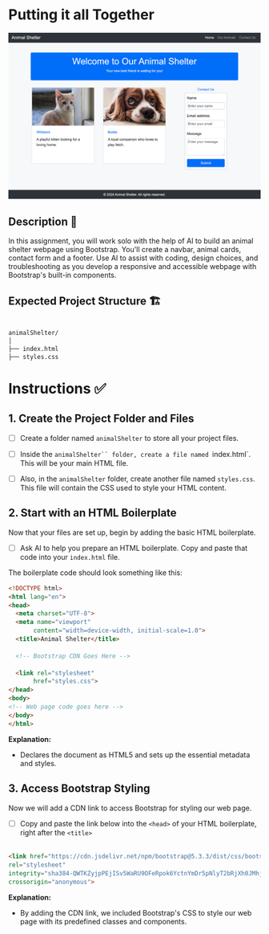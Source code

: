 # Putting it all Together 
![Animal shelter page with a navbar, cat and dog cards with photos, a contact form, and a footer for easy navigation and interaction](./assets/images/example.png)
##

## Description 📄
In this assignment, you will work solo with the help of AI to build an animal shelter webpage using Bootstrap. You'll create a navbar, animal cards, contact form and a footer. Use AI to assist with coding, design choices, and troubleshooting as you develop a responsive and accessible webpage with Bootstrap's built-in components.

## Expected Project Structure 🏗️

```plaintext

animalShelter/
│
├── index.html
├── styles.css

```
# Instructions ✅

## 1. **Create the Project Folder and Files**
   - [ ] Create a folder named `animalShelter` to store all your project files.
   
   - [ ] Inside the `animalShelter`` folder, create a file named `index.html`. This will be your main HTML file.
   
   - [ ] Also, in the `animalShelter` folder, create another file named `styles.css`. This file will contain the CSS used to style your HTML content.

## 2. **Start with an HTML Boilerplate**
Now that your files are set up, begin by adding the basic HTML boilerplate.


  - [ ] Ask AI to help you prepare an HTML boilerplate. Copy and paste that code into your `index.html` file.

The boilerplate code should look something like this:
```html
<!DOCTYPE html>
<html lang="en">
<head>
  <meta charset="UTF-8">
  <meta name="viewport"
       content="width=device-width, initial-scale=1.0">
  <title>Animal Shelter</title>

  <!-- Bootstrap CDN Goes Here -->

  <link rel="stylesheet"
       href="styles.css">
</head>
<body>
<!-- Web page code goes here -->
</body>
</html>
```

**Explanation:**
- Declares the document as HTML5 and sets up the essential metadata and styles.

## 3. **Access Bootstrap Styling**
Now we will add a CDN link to access Bootstrap for styling our web page.


- [ ] Copy and paste the link below into the `<head>` of your HTML boilerplate, right after the `<title>`

```html

<link href="https://cdn.jsdelivr.net/npm/bootstrap@5.3.3/dist/css/bootstrap.min.css" 
rel="stylesheet" 
integrity="sha384-QWTKZyjpPEjISv5WaRU9OFeRpok6YctnYmDr5pNlyT2bRjXh0JMhjY6hW+ALEwIH" 
crossorigin="anonymous">

```

**Explanation:**
- By adding the CDN link, we included Bootstrap's CSS to style our web page with its predefined classes and components.